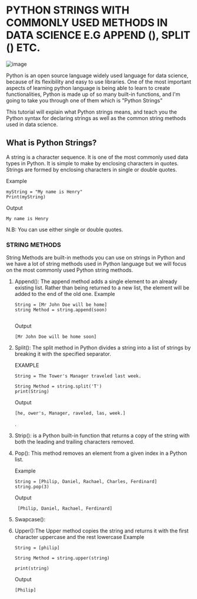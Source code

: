 # PYTHON STRINGS WITH COMMONLY USED METHODS IN DATA SCIENCE E.G APPEND (), SPLIT () ETC.
![image](https://user-images.githubusercontent.com/97627175/188684058-1358d965-249f-4b2a-bf7a-6d5e4b6b1f05.png)


Python is an open source language widely used language for data science, because of its flexibility and easy to use libraries. One of the most important aspects of learning python language is being able to learn to create functionalities, Python is made up of so many built-in functions, and I'm going to take you through one of them which is "Python Strings"


This tutorial will explain what Python strings means, and teach you the Python syntax for declaring strings as well as the common string methods used in data science.

## What is Python Strings?

A string is a character sequence. It is one of the most commonly used data types in Python. It is simple to make by enclosing characters in quotes. Strings are formed by enclosing characters in single or double quotes.


Example

```
myString = "My name is Henry"
Print(myString)
```

Output

```
My name is Henry
```
N.B: You can use either single or double quotes.

### STRING METHODS
String Methods are built-in methods you can use on strings in Python and we have a lot of string methods used in Python language but we will focus on the most commonly used Python string methods.

1. Append(): The append method adds a single element to an already existing list. Rather than being returned to a new list, the element will be added to the end of the    old one.
   Example
   ```
   String = [Mr John Doe will be home]
   string Method = string.append(soon)
 
   ```
   Output
   ```
   [Mr John Doe will be home soon]
   ```

2. Split(): The split method in Python divides a string into a list of strings by breaking it with the specified separator.


   EXAMPLE 
   ```
   String = The Tower's Manager traveled last week.

   String Method = string.split('T')
   print(String)

   ```

   Output 
   ```
   [he, ower's, Manager, raveled, las, week.]

   ```


   .

3. Strip(): is a Python built-in function that returns a copy of the string with both the leading and trailing characters removed.
4. Pop(): This method removes an element from a given index in a Python list.

   Example
   
   ```
   String = [Philip, Daniel, Rachael, Charles, Ferdinard]
   string.pop(3)
   
   ```
   Output
   ```
    [Philip, Daniel, Rachael, Ferdinard]
5. Swapcase():

6. Upper():The Upper method copies the string and returns it with the first character uppercase and the rest lowercase
   Example 
   ```
   String = [philip]
 
   String Method = string.upper(string)

   print(string)
   ```
   Output

   ```
   [Philip]




